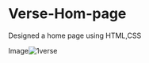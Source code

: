 # Verse-Hom-page
Designed a home page using HTML,CSS

Image![1verse](https://user-images.githubusercontent.com/60089398/156310165-c58e437c-2af0-4c02-adb8-b1bd4b0aac01.JPG)
